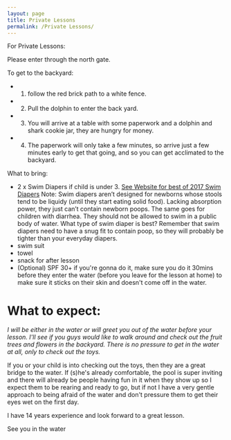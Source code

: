 ```yaml
---
layout: page
title: Private Lessons
permalink: /Private Lessons/
---
```


For Private Lessons:

Please enter through the north gate.

To get to the backyard:

- 1) follow the red brick path to a white fence.
- 2) Pull the dolphin to enter the back yard.
- 3) You will arrive at a table with some paperwork and a dolphin and shark cookie jar, they are hungry for money.
- 4) The paperwork will only take a few minutes, so arrive just a few minutes early to get that going, and so you can get acclimated to the backyard.

What to bring:
- 2 x Swim Diapers if child is under 3. [See Website for best of 2017 Swim Diapers](https://www.babylist.com/hello-baby/best-swim-diapers)
Note: Swim diapers aren’t designed for newborns whose stools tend to be liquidy (until they start eating solid food). Lacking absorption power, they just can’t contain newborn poops. The same goes for children with diarrhea. They should not be allowed to swim in a public body of water. What type of swim diaper is best? Remember that swim diapers need to have a snug fit to contain poop, so they will probably be tighter than your everyday diapers. 
- swim suit
- towel
- snack for after lesson
- (Optional) SPF 30+ if you're gonna do it, make sure you do it 30mins before they enter the water (before you leave for the lesson at home) to make sure it sticks on their skin and doesn't come off in the water.

<h1>What to expect:</h1>

*I will be either in the water or will greet you out of the water before your lesson.*
*I'll see if you guys would like to walk around and check out the fruit trees and flowers in the backyard.* *There is no pressure to get in the water at all, only to check out the toys.*

If you or your child is into checking out the toys, then they are a great bridge to the water. If (s)he's already comfortable, the pool is super inviting and there will already be people having fun in it when they show up so I expect them to be rearing and ready to go, but if not I have a very gentle approach to being afraid of the water and don't pressure them to get their eyes wet on the first day.

I have 14 years experience and look forward to a great lesson.

See you in the water
